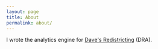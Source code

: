 ```yaml
---
layout: page
title: About
permalink: about/
---
```


I wrote the analytics engine for [Dave's Redistricting](https://davesredistricting.org/) (DRA).